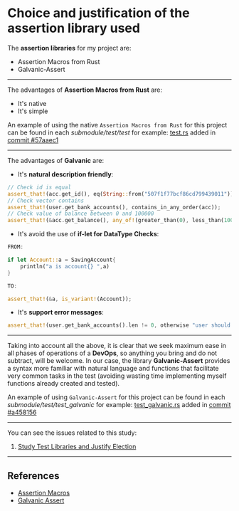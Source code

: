 # Choice and justification of the assertion library used

The __assertion libraries__ for my project are:

* Assertion Macros from Rust
* Galvanic-Assert


---


The advantages of **Assertion Macros from Rust** are:

* It's native 
* It's simple

An example of using the native `Assertion Macros from Rust` for this project can be found in each *submodule/test/test* for example: [test.rs](https://github.com/pepitoenpeligro/CloudBanking/blob/master/src/bankaccount/test.rs) added in [commit #57aaec1](https://github.com/pepitoenpeligro/CloudBanking/commit/3c99ae17ad243a9c31496c395886cb273caf155c#diff-25ffd7e3123f833506863ad8729b4cdf543d74c9a067f06bc788d7c8bfa6b245)


---


The advantages of **Galvanic** are:


* It's **natural description friendly**:
```rust
// Check id is equal
assert_that!(acc.get_id(), eq(String::from("507f1f77bcf86cd799439011")));
// Check vector contains
assert_that!(user.get_bank_accounts(), contains_in_any_order(acc));
// Check value of balance between 0 and 100000
assert_that!(&acc.get_balance(), any_of!(greater_than(0), less_than(100000)));
```
* It's avoid the use of **if-let for DataType Checks**:

```rust
FROM:

if let Account::a = SavingAccount{
    println("a is account{} ",a)
}

TO:

assert_that!(&a, is_variant!(Account));

```
* It's **support error messages**:
```rust
assert_that!(user.get_bank_accounts().len != 0, otherwise "user should have at least one bank account");
```
---


Taking into account all the above, it is clear that we seek maximum ease in all phases of operations of a **DevOps**, so anything you bring and do not subtract, will be welcome. In our case, the library **Galvanic-Assert** provides a syntax more familiar with natural language and functions that facilitate very common tasks in the test (avoiding wasting time implementing myself functions already created and tested).

An example of using `Galvanic-Assert` for this project can be found in each *submodule/test/test_galvanic* for example: [test_galvanic.rs](https://github.com/pepitoenpeligro/CloudBanking/blob/master/src/bankaccount/test_galvanic.rs) added in [commit #a458156](https://github.com/pepitoenpeligro/CloudBanking/commit/a458156853525f0f6a7af5d801cf9c904b71b306)


---

You can see the issues related to this study:
1. [Study Test Libraries and Justify Election](https://github.com/pepitoenpeligro/CloudBanking/issues/38)

---

## References
* [Assertion Macros](https://svartalf.info/posts/2020-03-13-assertion-macros-for-rust/)
* [Galvanic Assert](https://github.com/mindsbackyard/galvanic-assert)
